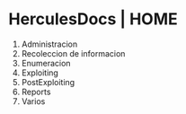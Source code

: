 # HerculesDocs | HOME

1.	Administracion
1.	Recoleccion de informacion
1.	Enumeracion
1.	Exploiting
1.	PostExploiting
1.	Reports
1.	Varios